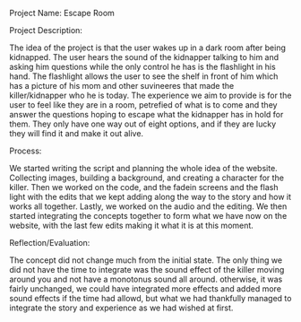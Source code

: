 Project Name: Escape Room


Project Description: 

The idea of the project is that the user wakes up in a dark room after being kidnapped. The user hears the sound of the kidnapper talking to him and asking him questions while the only control he has is the flashlight in his hand. The flashlight allows the user to see the shelf in front of him which has a picture of his mom and other suvineeres that made the killer/kidnapper who he is today.
The experience we aim to provide is for the user to feel like they are in a room, petrefied of what is to come and they answer the questions hoping to escape what the kidnapper has in hold for them. They only have one way out of eight options, and if they are lucky they will find it and make it out alive.


Process:

We started writing the script and planning the whole idea of the website. Collecting images, building a background, and creating a character for the killer.
Then we worked on the code, and the fadein screens and the flash light with the edits that we kept adding along the way to the story and how it works all together.
Lastly, we worked on the audio and the editing. We then started integrating the concepts together to form what we have now on the website, with the last few edits making it what it is at this moment.


Reflection/Evaluation: 

The concept did not change much from the initial state. The only thing we did not have the time to integrate was the sound effect of the killer moving around you and not have a monotonus sound all around.
otherwise, it was fairly unchanged, we could have integrated more effects and added more sound effects if the time had allowd, but what we had thankfully managed to integrate the story and experience as we had wished at first.

